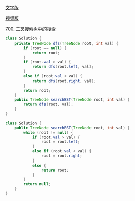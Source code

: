 [文字版](https://programmercarl.com/0700.%E4%BA%8C%E5%8F%89%E6%90%9C%E7%B4%A2%E6%A0%91%E4%B8%AD%E7%9A%84%E6%90%9C%E7%B4%A2.html)

[视频版](https://www.bilibili.com/video/BV1wG411g7sF)

[700. 二叉搜索树中的搜索](https://leetcode.cn/problems/search-in-a-binary-search-tree)

```Java
class Solution {
    private TreeNode dfs(TreeNode root, int val) {
        if (root == null) {
            return root;
        }
        if (root.val > val) {
            return dfs(root.left, val);
        }
        else if (root.val < val) {
            return dfs(root.right, val);
        }
        return root;
    }
    public TreeNode searchBST(TreeNode root, int val) {
        return dfs(root, val);
    }
}
```

```Java
class Solution {
    public TreeNode searchBST(TreeNode root, int val) {
        while (root != null) {
            if (root.val > val) {
                root = root.left;
            }
            else if (root.val < val) {
                root = root.right;
            }
            else {
                return root;
            }
        }
        return null;
    }
}
```